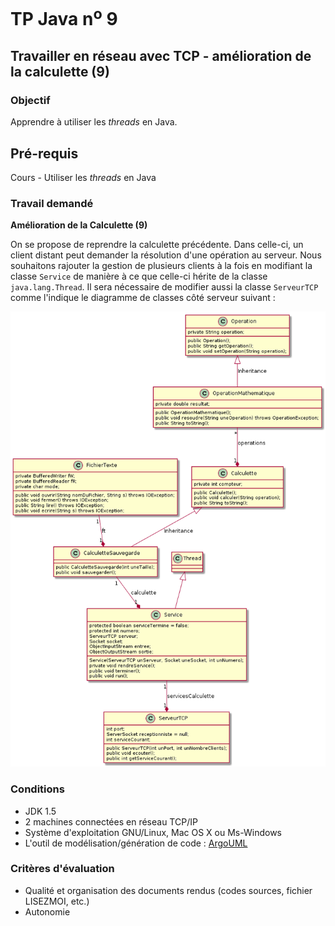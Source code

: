 # TP Java n<sup>o</sup> 9

## Travailler en réseau avec TCP - amélioration de la calculette (9)

### Objectif
Apprendre à utiliser les _threads_ en Java.

## Pré-requis
Cours - Utiliser les _threads_ en Java

### Travail demandé

**Amélioration de la Calculette (9)**

On se propose de reprendre la calculette précédente. Dans celle-ci, un client distant peut demander la résolution d'une opération au serveur. Nous souhaitons rajouter la gestion de plusieurs clients à la fois en modifiant la classe `Service` de manière à ce que celle-ci hérite de la classe `java.lang.Thread`. Il sera nécessaire de modifier aussi la classe `ServeurTCP` comme l'indique le diagramme de classes côté serveur suivant :

![Diagramme de classes côté serveur](tp09/classes1.png)

### Conditions
*   JDK 1.5
*   2 machines connectées en réseau TCP/IP
*   Système d'exploitation GNU/Linux, Mac OS X ou Ms-Windows
*   L'outil de modélisation/génération de code : [ArgoUML](http://argouml-fr.tigris.org/)

### Critères d'évaluation
*   Qualité et organisation des documents rendus (codes sources, fichier LISEZMOI, etc.)
*   Autonomie
